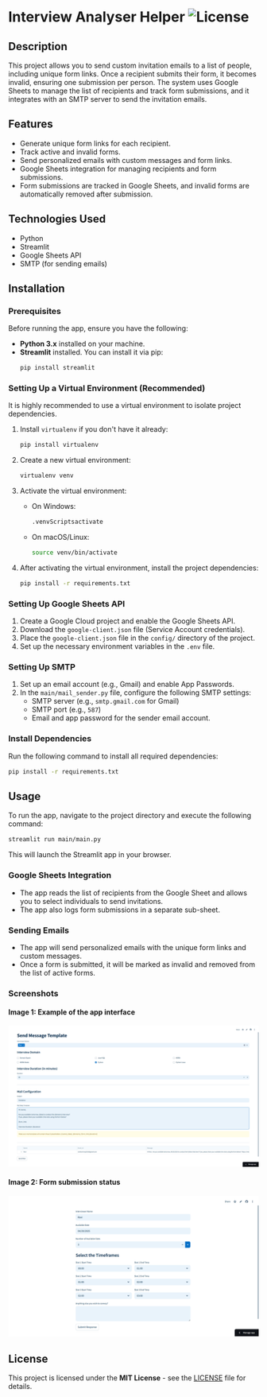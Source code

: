 # Interview Analyser Helper ![License](https://img.shields.io/badge/license-MIT-blue.svg)


## Description

This project allows you to send custom invitation emails to a list of people, including unique form links. Once a recipient submits their form, it becomes invalid, ensuring one submission per person. The system uses Google Sheets to manage the list of recipients and track form submissions, and it integrates with an SMTP server to send the invitation emails.

## Features

- Generate unique form links for each recipient.
- Track active and invalid forms.
- Send personalized emails with custom messages and form links.
- Google Sheets integration for managing recipients and form submissions.
- Form submissions are tracked in Google Sheets, and invalid forms are automatically removed after submission.

## Technologies Used

- Python
- Streamlit
- Google Sheets API
- SMTP (for sending emails)

## Installation

### Prerequisites

Before running the app, ensure you have the following:

- **Python 3.x** installed on your machine.
- **Streamlit** installed. You can install it via pip:
  ```bash
  pip install streamlit
  ```

### Setting Up a Virtual Environment (Recommended)

It is highly recommended to use a virtual environment to isolate project dependencies.

1. Install `virtualenv` if you don't have it already:
   ```bash
   pip install virtualenv
   ```

2. Create a new virtual environment:
   ```bash
   virtualenv venv
   ```

3. Activate the virtual environment:

   - On Windows:
     ```bash
     .venvScriptsactivate
     ```

   - On macOS/Linux:
     ```bash
     source venv/bin/activate
     ```

4. After activating the virtual environment, install the project dependencies:
   ```bash
   pip install -r requirements.txt
   ```

### Setting Up Google Sheets API

1. Create a Google Cloud project and enable the Google Sheets API.
2. Download the `google-client.json` file (Service Account credentials).
3. Place the `google-client.json` file in the `config/` directory of the project.
4. Set up the necessary environment variables in the `.env` file.

### Setting Up SMTP

1. Set up an email account (e.g., Gmail) and enable App Passwords.
2. In the `main/mail_sender.py` file, configure the following SMTP settings:
    - SMTP server (e.g., `smtp.gmail.com` for Gmail)
    - SMTP port (e.g., `587`)
    - Email and app password for the sender email account.

### Install Dependencies

Run the following command to install all required dependencies:
```bash
pip install -r requirements.txt
```

## Usage

To run the app, navigate to the project directory and execute the following command:
```bash
streamlit run main/main.py
```

This will launch the Streamlit app in your browser.

### Google Sheets Integration

- The app reads the list of recipients from the Google Sheet and allows you to select individuals to send invitations.
- The app also logs form submissions in a separate sub-sheet.

### Sending Emails

- The app will send personalized emails with the unique form links and custom messages.
- Once a form is submitted, it will be marked as invalid and removed from the list of active forms.

### Screenshots

#### Image 1: Example of the app interface

![Image 1](assets/HomePage.png)

#### Image 2: Form submission status

![Image 2](assets/FormPage.png)

## License
This project is licensed under the **MIT License** - see the [LICENSE](LICENSE) file for details.

